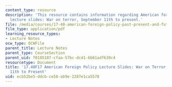 ```yaml
---
content_type: resource
description: 'This resource contains information regarding American foreign policy
  lecture slides: War on terror, September 11th to present.'
file: /media/courses/17-40-american-foreign-policy-past-present-and-future-fall-2017/ecb52be5ddcbce58ab9e2287e1ca5578_MIT17_40F17_WarOnTerror.pdf
file_type: application/pdf
learning_resource_types:
- Lecture Notes
ocw_type: OCWFile
parent_title: Lecture Notes
parent_type: CourseSection
parent_uid: f0185187-cfaa-57bc-dcd1-6b01adf630c4
resourcetype: Document
title: '17.40F17 American Foreign Policy Lecture Slides: War on Terror, September
  11th to Present'
uid: ecb52be5-ddcb-ce58-ab9e-2287e1ca5578
---
```

